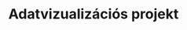 ---
title: Adatvizualizációs projekt
layout: project
permalink: /projects/datavis
shortdesc: >
  Adatok megjelenítése alacsony és magas szintű eszközök segítségével. Specializált platformok és meglévő függvénykönyvtárak használata, valamint egyedi grafikonok és architektúrák készítése modern webes technológiákkal. Ösztöndíj-lehetőséggel!
tags: 
  - label: most indul
    context: warning
  - label: jelentkezőket várunk
    context: info
  - label: ösztöndíj
    context: primary
---